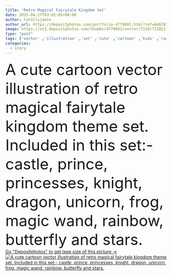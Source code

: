 ```yaml
---
title: 'Retro Magical Fairytale Kingdom Set'
date: 2015-04-27T03:02:05+00:00
author: totallyjamie
author_url: https://depositphotos.com/portfolio-4770601.html?ref=64678756
image: https://st2.depositphotos.com/thumbs/4770601/vector/7120/71202171/api_thumb_450.jpg?forcejpeg=true
type: "post"
tags: ['vector' ,'illustration' ,'set' ,'cute' ,'cartoon' ,'kids' ,'rainbow' ,'stars' ,'Butterfly' ,'knight' ,'adventure' ,'characters' ,'frog' ,'fairytale' ,'prince' ,'princess' ,'magical' ,'dragon' ,'castle' ,'kingdom' ,'unicorn' ,'princesses' ,'magic wand' ,'vector illustration' ,'story book' ,'cartoon illustration' ,'princesas' ,'cartoon dragon' ,'cartoon vector illustration' ]
categories: 
  - story
---
```

<div aling="center">
            <font size="60"> A cute cartoon vector illustration of retro magical fairytale kingdom theme set. Included in this set:- castle, prince, princesses, knight, dragon, unicorn, frog, magic wand, rainbow, butterfly and stars.</font>   
</div>
<div>
    <a href='https://depositphotos.com/71202171/stock-illustration-retro-magical-fairytale-kingdom-set.html?ref=64678756' target=_blank > Go "Depositphotos" to get lage size of this picture ->
        <img href='https://depositphotos.com/71202171/stock-illustration-retro-magical-fairytale-kingdom-set.html?ref=64678756' src='https://st2.depositphotos.com/4770601/7120/v/950/depositphotos_71202171-stock-illustration-retro-magical-fairytale-kingdom-set.jpg?forcejpeg=true' alt='A cute cartoon vector illustration of retro magical fairytale kingdom theme set. Included in this set:- castle, prince, princesses, knight, dragon, unicorn, frog, magic wand, rainbow, butterfly and stars.' >
    </a>
</div>
